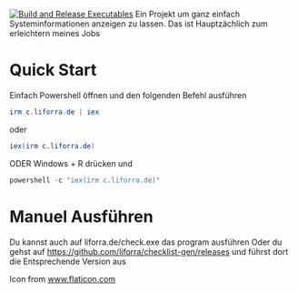 [![Build and Release Executables](https://github.com/liforra/checklist-gen/actions/workflows/main.yml/badge.svg?branch=main)](https://github.com/liforra/checklist-gen/actions/workflows/main.yml)
Ein Projekt um ganz einfach Systeminformationen anzeigen zu lassen.
Das ist Hauptzächlich zum erleichtern meines Jobs
# Quick Start
Einfach Powershell öffnen und den folgenden Befehl ausführen

```powershell
irm c.liforra.de | iex
```
oder
```powershell
iex(irm c.liforra.de)
```
ODER
Windows + R drücken und 
```powershell
powershell -c "iex(irm c.liforra.de)"
```
# Manuel Ausführen
Du kannst auch auf liforra.de/check.exe das program ausführen
Oder du gehst auf https://github.com/liforra/checklist-gen/releases und führst dort die Entsprechende Version aus










Icon from www.flaticon.com

